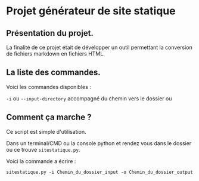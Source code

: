 # Projet générateur de site statique

## Présentation du projet.

La finalité de ce projet était de développer un outil permettant la conversion de fichiers markdown en fichiers HTML.

## La liste des commandes.

Voici les commandes disponibles :

`-i` ou `--input-directory` accompagné du chemin vers le dossier ou 

## Comment ça marche ?

Ce script est simple d'utilisation.

Dans un terminal/CMD ou la console python et rendez vous dans le dossier ou ce trouve `sitestatique.py`.

Voici la commande a écrire :

    sitestatique.py -i Chemin_du_dossier_input -o Chemin_du_dossier_output

<!--stackedit_data:
eyJoaXN0b3J5IjpbMTE3NzQwMjE4MywxNDc3MDQ1MjM3LDE5Nj
QyMzA3NV19
-->